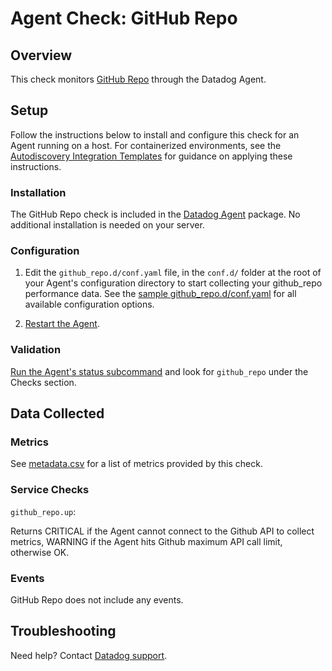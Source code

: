 # Agent Check: GitHub Repo

## Overview

This check monitors [GitHub Repo][1] through the Datadog Agent.

## Setup

Follow the instructions below to install and configure this check for an Agent running on a host. For containerized environments, see the [Autodiscovery Integration Templates][2] for guidance on applying these instructions.

### Installation

The GitHub Repo check is included in the [Datadog Agent][2] package.
No additional installation is needed on your server.

### Configuration

1. Edit the `github_repo.d/conf.yaml` file, in the `conf.d/` folder at the root of your Agent's configuration directory to start collecting your github_repo performance data. See the [sample github_repo.d/conf.yaml][3] for all available configuration options.

2. [Restart the Agent][4].

### Validation

[Run the Agent's status subcommand][5] and look for `github_repo` under the Checks section.

## Data Collected

### Metrics

See [metadata.csv][6] for a list of metrics provided by this check.

### Service Checks

`github_repo.up`:

Returns CRITICAL if the Agent cannot connect to the Github API to collect metrics, WARNING if the Agent hits Github maximum API call limit, otherwise OK.

### Events

GitHub Repo does not include any events.

## Troubleshooting

Need help? Contact [Datadog support][7].

[1]: **LINK_TO_INTEGRATION_SITE**
[2]: https://docs.datadoghq.com/agent/kubernetes/integrations/
[3]: https://github.com/DataDog/integrations-extras/blob/master/github_repo/datadog_checks/github_repo/data/conf.yaml.example
[4]: https://docs.datadoghq.com/agent/guide/agent-commands/#start-stop-and-restart-the-agent
[5]: https://docs.datadoghq.com/agent/guide/agent-commands/#agent-status-and-information
[6]: https://github.com/DataDog/integrations-extras/blob/master/github_repo/metadata.csv
[7]: https://docs.datadoghq.com/help/
